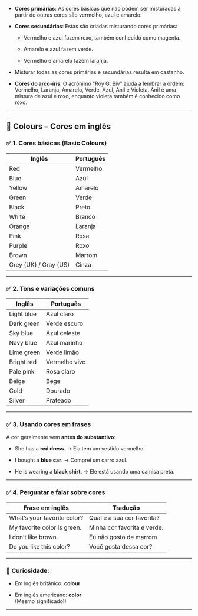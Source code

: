
- **Cores primárias**: As cores básicas que não podem ser misturadas a partir de outras cores são vermelho, azul e amarelo.
    
- **Cores secundárias**: Estas são criadas misturando cores primárias:
    
    - Vermelho e azul fazem roxo, também conhecido como magenta.
        
    - Amarelo e azul fazem verde.
        
    - Vermelho e amarelo fazem laranja.
        
- Misturar todas as cores primárias e secundárias resulta em castanho.
    
- **Cores do arco-íris**: O acrônimo "Roy G. Biv" ajuda a lembrar a ordem: Vermelho, Laranja, Amarelo, Verde, Azul, Anil e Violeta. Anil é uma mistura de azul e roxo, enquanto violeta também é conhecido como roxo.

---

## 🎨 **Colours – Cores em inglês**

### ✅ 1. **Cores básicas (Basic Colours)**

|Inglês|Português|
|---|---|
|Red|Vermelho|
|Blue|Azul|
|Yellow|Amarelo|
|Green|Verde|
|Black|Preto|
|White|Branco|
|Orange|Laranja|
|Pink|Rosa|
|Purple|Roxo|
|Brown|Marrom|
|Grey (UK) / Gray (US)|Cinza|

---

### ✅ 2. **Tons e variações comuns**

|Inglês|Português|
|---|---|
|Light blue|Azul claro|
|Dark green|Verde escuro|
|Sky blue|Azul celeste|
|Navy blue|Azul marinho|
|Lime green|Verde limão|
|Bright red|Vermelho vivo|
|Pale pink|Rosa claro|
|Beige|Bege|
|Gold|Dourado|
|Silver|Prateado|

---

### ✅ 3. **Usando cores em frases**

A cor geralmente vem **antes do substantivo**:

- She has a **red dress**. → Ela tem um vestido vermelho.
    
- I bought a **blue car**. → Comprei um carro azul.
    
- He is wearing a **black shirt**. → Ele está usando uma camisa preta.
    

---

### ✅ 4. **Perguntar e falar sobre cores**

|Frase em inglês|Tradução|
|---|---|
|What’s your favorite color?|Qual é a sua cor favorita?|
|My favorite color is green.|Minha cor favorita é verde.|
|I don’t like brown.|Eu não gosto de marrom.|
|Do you like this color?|Você gosta dessa cor?|

---

### 🧠 Curiosidade:

- Em inglês britânico: **colour**
    
- Em inglês americano: **color**  
    (Mesmo significado!)
    

---

